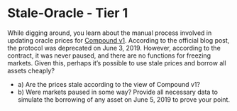 # Stale-Oracle - Tier 1
While digging around, you learn about the manual process involved in updating oracle prices for [Compound v1](https://etherscan.io/address/0x3fda67f7583380e67ef93072294a7fac882fd7e7). According to the official blog post, the protocol was deprecated on June 3, 2019. However, according to the contract, it was never paused, and there are no functions for freezing markets. Given this, perhaps it’s possible to use stale prices and borrow all assets cheaply?


- a) Are the prices stale according to the view of Compound v1?
- b) Were markets paused in some way? Provide all necessary data to simulate the borrowing of any asset on June 5, 2019 to prove your point.
